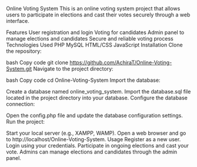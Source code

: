 Online Voting System
This is an online voting system project that allows users to participate in elections and cast their votes securely through a web interface.

Features
User registration and login
Voting for candidates
Admin panel to manage elections and candidates
Secure and reliable voting process
Technologies Used
PHP
MySQL
HTML/CSS
JavaScript
Installation
Clone the repository:

bash
Copy code
git clone https://github.com/AchiraT/Online-Voting-System.git
Navigate to the project directory:

bash
Copy code
cd Online-Voting-System
Import the database:

Create a database named online_voting_system.
Import the database.sql file located in the project directory into your database.
Configure the database connection:

Open the config.php file and update the database configuration settings.
Run the project:

Start your local server (e.g., XAMPP, WAMP).
Open a web browser and go to http://localhost/Online-Voting-System.
Usage
Register as a new user.
Login using your credentials.
Participate in ongoing elections and cast your vote.
Admins can manage elections and candidates through the admin panel.
